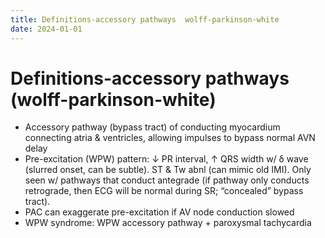 ```yaml
---
title: Definitions-accessory pathways  wolff-parkinson-white 
date: 2024-01-01
---
```

# Definitions-accessory pathways (wolff-parkinson-white)

* Accessory pathway (bypass tract) of conducting myocardium connecting atria & ventricles, allowing impulses to bypass normal AVN delay
* Pre-excitation (WPW) pattern: ↓ PR interval, ↑ QRS width w/ δ wave (slurred onset, can be subtle). ST & Tw abnl (can mimic old IMI).
Only seen w/ pathways that conduct antegrade (if pathway only conducts retrograde, then ECG will be normal during SR; “concealed” bypass tract).
* PAC can exaggerate pre-excitation if AV node conduction slowed
* WPW syndrome: WPW accessory pathway + paroxysmal tachycardia
